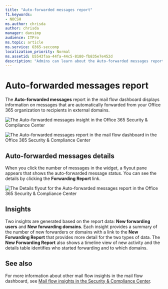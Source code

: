 ```yaml
---
title: "Auto-forwarded messages report"
f1.keywords:
- NOCSH
ms.author: chrisda
author: chrisda
manager: dansimp
audience: ITPro
ms.topic: article
ms.service: O365-seccomp
localization_priority: Normal
ms.assetid: b5543faa-44fa-44c5-8180-fb835e7e452d
description: "Admins can learn about the Auto-forwarded messages report in the mail flow dashboard in the Office 365 Security & Compliance Center."
---
```


# Auto-forwarded messages report

The **Auto-forwarded messages** report in the mail flow dashboard displays information on messages that are automatically forwarded from your Office 365 organization to recipients in external domains.

![The Auto-forwarded messages insight in the Office 365 Security & Compliance Center](../media/8bc2600b-71c3-4b37-b4d0-9435fe0cfc8d.png)

![The Auto-forwarded messages report in the mail flow dashboard in the Office 365 Security & Compliance Center](../media/8bc2600b-71c3-4b37-b4d0-9435fe0cfc8d.png)

## Auto-forwarded messages details

When you click the number of messages in the widget, a flyout pane appears that shows the auto-forwarded message status. You can see the details by clicking the **Forwarding Report** link.

![The Details flyout for the Auto-forwarded messages report in the Office 365 Security & Compliance Center](../media/87d0fb1e-d2ef-4901-b17c-ec32d23a539e.png)

## Insights

Two insights are generated based on the report data: **New forwarding users** and **New forwarding domains**. Each insight provides a summary of the number of new forwarders or domains with a link to the **New Forwarding Report** that provides more detail for the two types of data. The **New Forwarding Report** also shows a timeline view of new activity and the details table identifies who started forwarding and to which domains.

## See also

For more information about other mail flow insights in the mail flow dashboard, see [Mail flow insights in the Security & Compliance Center](mail-flow-insights-v2.md).
